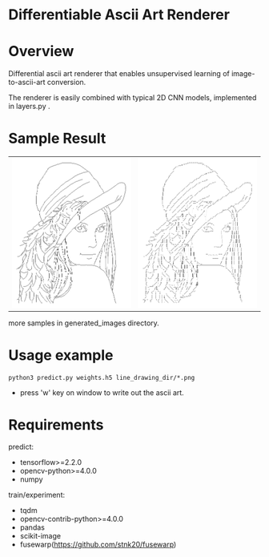 Differentiable Ascii Art Renderer
========

# Overview

Differential ascii art renderer that enables unsupervised learning of image-to-ascii-art conversion.

The renderer is easily combined with typical 2D CNN models, implemented in layers.py .

# Sample Result

|  |  |
|--|--|
| ![](DeepAA/sample%20images/original%20images/05%20original.png) | ![](generated_images/05.png) |

more samples in generated_images directory.

# Usage example

```
python3 predict.py weights.h5 line_drawing_dir/*.png
```

* press 'w' key on window to write out the ascii art.

# Requirements

predict:

* tensorflow>=2.2.0
* opencv-python>=4.0.0
* numpy

train/experiment:

* tqdm
* opencv-contrib-python>=4.0.0
* pandas
* scikit-image
* fusewarp(https://github.com/stnk20/fusewarp)
